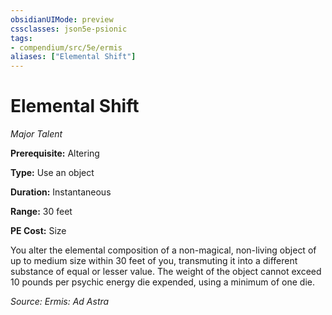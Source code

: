 ```yaml
---
obsidianUIMode: preview
cssclasses: json5e-psionic
tags:
- compendium/src/5e/ermis
aliases: ["Elemental Shift"]
---
```

# Elemental Shift
*Major Talent*  

**Prerequisite:** Altering

**Type:** Use an object

**Duration:** Instantaneous

**Range:** 30 feet

**PE Cost:** Size

You alter the elemental composition of a non-magical, non-living object of up to medium size within 30 feet of you, transmuting it into a different substance of equal or lesser value. The weight of the object cannot exceed 10 pounds per psychic energy die expended, using a minimum of one die.

*Source: Ermis: Ad Astra*